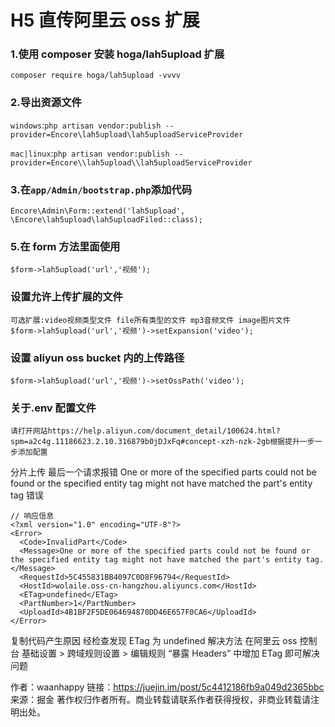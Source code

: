 # H5 直传阿里云 oss 扩展

### 1.使用 composer 安装 hoga/lah5upload 扩展

```
composer require hoga/lah5upload -vvvv
```

### 2.导出资源文件

`windows`:`php artisan vendor:publish --provider=Encore\lah5upload\lah5uploadServiceProvider`

`mac|linux`:`php artisan vendor:publish --provider=Encore\\lah5upload\\lah5uploadServiceProvider`

### 3.在`app/Admin/bootstrap.php`添加代码

```
Encore\Admin\Form::extend('lah5upload', \Encore\lah5upload\lah5uploadFiled::class);
```

### 5.在 form 方法里面使用

`$form->lah5upload('url','视频');`

### 设置允许上传扩展的文件

```
可选扩展:video视频类型文件 file所有类型的文件 mp3音频文件 image图片文件
$form->lah5upload('url','视频')->setExpansion('video');
```

### 设置 aliyun oss bucket 内的上传路径

```
$form->lah5upload('url','视频')->setOssPath('video');
```

### 关于.env 配置文件

```
请打开网站https://help.aliyun.com/document_detail/100624.html?spm=a2c4g.11186623.2.10.316879b0jDJxFq#concept-xzh-nzk-2gb根据提升一步一步添加配置
```

分片上传 最后一个请求报错 One or more of the specified parts could not be found or the specified entity tag might not have matched the part's entity tag 错误

```
// 响应信息
<?xml version="1.0" encoding="UTF-8"?>
<Error>
  <Code>InvalidPart</Code>
  <Message>One or more of the specified parts could not be found or the specified entity tag might not have matched the part's entity tag.</Message>
  <RequestId>5C455831BB4097C0D8F96794</RequestId>
  <HostId>wolaile.oss-cn-hangzhou.aliyuncs.com</HostId>
  <ETag>undefined</ETag>
  <PartNumber>1</PartNumber>
  <UploadId>4B1BF2F5DE064694870DD46E657F0CA6</UploadId>
</Error>
```

复制代码产生原因
经检查发现 ETag 为 undefined
解决方法
在阿里云 oss 控制台 基础设置 > 跨域规则设置 > 编辑规则 “暴露 Headers” 中增加 ETag 即可解决问题

作者：waanhappy
链接：https://juejin.im/post/5c4412186fb9a049d2365bbc
来源：掘金
著作权归作者所有。商业转载请联系作者获得授权，非商业转载请注明出处。
